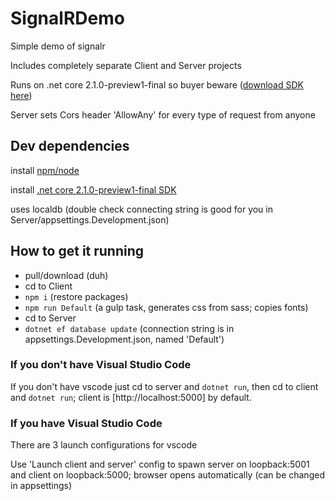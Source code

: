 # SignalRDemo

Simple demo of signalr

Includes completely separate Client and Server projects

Runs on .net core 2.1.0-preview1-final so buyer beware ([download SDK here](https://www.microsoft.com/net/download/dotnet-core/sdk-2.1.300-preview1))

Server sets Cors header 'AllowAny' for every type of request from anyone

## Dev dependencies
install [npm/node](https://nodejs.org/en/)

install [.net core 2.1.0-preview1-final SDK](https://www.microsoft.com/net/download/dotnet-core/sdk-2.1.300-preview1)

uses localdb (double check connecting string is good for you in Server/appsettings.Development.json)

## How to get it running
* pull/download (duh)
* cd to Client
* `npm i` (restore packages)
* `npm run Default` (a gulp task, generates css from sass; copies fonts)
* cd to Server
* `dotnet ef database update` (connection string is in appsettings.Development.json, named 'Default')

### If you don't have Visual Studio Code
If you don't have vscode just cd to server and `dotnet run`, then cd to client and `dotnet run`; client is [http://localhost:5000] by default.

### If you have Visual Studio Code
There are 3 launch configurations for vscode

Use 'Launch client and server' config to spawn server on loopback:5001 and client on loopback:5000; browser opens automatically (can be changed in appsettings)